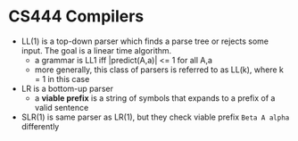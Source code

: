 # CS444 Compilers
- LL(1) is a top-down parser which finds a parse tree or rejects some input. The goal is a linear time algorithm.
  - a grammar is LL1 iff |predict(A,a)| <= 1 for all A,a
  - more generally, this class of parsers is referred to as LL(k), where k = 1 in this case
- LR is a bottom-up parser
  - a **viable prefix** is a string of symbols that expands to a prefix of a valid sentence
- SLR(1) is same parser as LR(1), but they check viable prefix `Beta A alpha` differently
